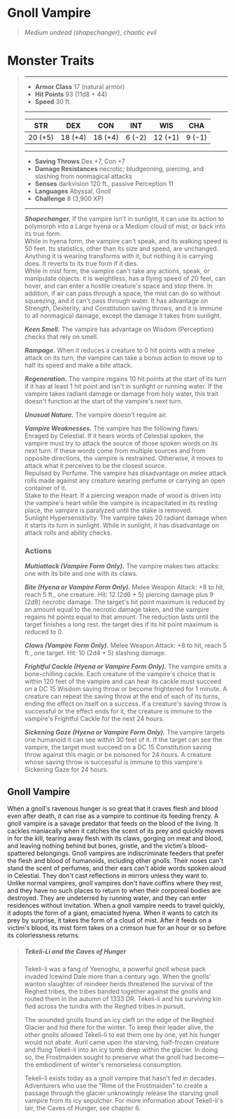 # Gnoll Vampire
>*Medium undead (shapechanger), chaotic evil*
# Monster Traits
>___
>- **Armor Class** 17 (natural armor)
>- **Hit Points** 93 (11d8 + 44)
>- **Speed** 30 ft.
>___
>|STR|DEX|CON|INT|WIS|CHA|
>|:---:|:---:|:---:|:---:|:---:|:---:|
>|20 (+5)|18 (+4)|18 (+4)|6 (-2)|12 (+1)|9 (-1)|
>___
>- **Saving Throws** Dex +7, Con +7
>- **Damage Resistances** necrotic; bludgeoning, piercing, and slashing from nonmagical attacks
>- **Senses** darkvision 120 ft., passive Perception 11
>- **Languages** Abyssal, Gnoll
>- **Challenge** 8 (3,900 XP)
>___
>***Shapechanger.*** If the vampire isn't in sunlight, it can use its action to polymorph into a Large hyena or a Medium cloud of mist, or back into its true form.  
>While in hyena form, the vampire can't speak, and its walking speed is 50 feet. Its statistics, other than its size and speed, are unchanged. Anything it is wearing transforms with it, but nothing it is carrying does. It reverts to its true form if it dies.  
>While in mist form, the vampire can't take any actions, speak, or manipulate objects. it is weightless, has a flying speed of 20 feet, can hover, and can enter a hostile creature's space and stop there. In addition, if air can pass through a space, the mist can do so without squeezing, and it can't pass through water. It has advantage on Strength, Dexterity, and Constitution saving throws, and it is immune to all nonmagical damage, except the damage it takes from sunlight.  
>
>***Keen Smell.*** The vampire has advantage on Wisdom (Perception) checks that rely on smell.  
>
>***Rampage.*** When it reduces a creature to 0 hit points with a melee attack on its turn, the vampire can take a bonus action to move up to half its speed and make a bite attack.  
>
>***Regeneration.*** The vampire regains 10 hit points at the start of its turn if it has at least 1 hit point and isn't in sunlight or running water. If the vampire takes radiant damage or damage from holy water, this trait doesn't function at the start of the vampire's next turn.  
>
>***Unusual Nature.*** The vampire doesn't require air.  
>
>***Vampire Weaknesses.*** The vampire has the following flaws:  
>Enraged by Celestial. If it hears words of Celestial spoken, the vampire must try to attack the source of those spoken words on its next turn. If these words come from multiple sources and from opposite directions, the vampire is restrained. Otherwise, it moves to attack what it perceives to be the closest source.  
>Repulsed by Perfume. The vampire has disadvantage on melee attack rolls made against any creature wearing perfume or carrying an open container of it.  
>Stake to the Heart. If a piercing weapon made of wood is driven into the vampire's heart while the vampire is incapacitated in its resting place, the vampire is paralyzed until the stake is removed.  
>Sunlight Hypersensitivity. The vampire takes 20 radiant damage when it starts its turn in sunlight. While in sunlight, it has disadvantage on attack rolls and ability checks.  
>
>### Actions
>***Multiattack (Vampire Form Only).*** The vampire makes two attacks: one with its bite and one with its claws.  
>
>***Bite (Hyena or Vampire Form Only).*** Melee Weapon Attack: +8 to hit, reach 5 ft., one creature. Hit: 12 (2d6 + 5) piercing damage plus 9 (2d8) necrotic damage. The target's hit point maximum is reduced by an amount equal to the necrotic damage taken, and the vampire regains hit points equal to that amount. The reduction lasts until the target finishes a long rest. the target dies if its hit point maximum is reduced to 0.  
>
>***Claws (Vampire Form Only).*** Melee Weapon Attack: +8 to hit, reach 5 ft., one target. Hit: 10 (2d4 + 5) slashing damage.  
>
>***Frightful Cackle (Hyena or Vampire Form Only).*** The vampire emits a bone-chilling cackle. Each creature of the vampire's choice that is within 120 feet of the vampire and can hear its cackle must succeed on a DC 15 Wisdom saving throw or become frightened for 1 minute. A creature can repeat the saving throw at the end of each of its turns, ending the effect on itself on a success. If a creature's saving throw is successful or the effect ends for it, the creature is immune to the vampire's Frightful Cackle for the next 24 hours.  
>
>***Sickening Gaze (Hyena or Vampire Form Only).*** The vampire targets one humanoid it can see within 30 feet of it. If the target can see the vampire, the target must succeed on a DC 15 Constitution saving throw against this magic or be poisoned for 24 hours. A creature whose saving throw is successful is immune to this vampire's Sickening Gaze for 24 hours.
## Gnoll Vampire
When a gnoll's ravenous hunger is so great that it craves flesh and blood even after death, it can rise as a vampire to continue its feeding frenzy.
A gnoll vampire is a savage predator that feeds on the blood of the living. It cackles maniacally when it catches the scent of its prey and quickly moves in for the kill, tearing away flesh with its claws, gorging on meat and blood, and leaving nothing behind but bones, gristle, and the victim's blood-spattered belongings.
Gnoll vampires are indiscriminate feeders that prefer the flesh and blood of humanoids, including other gnolls. Their noses can't stand the scent of perfumes, and their ears can't abide words spoken aloud in Celestial. They don't cast reflections in mirrors unless they want to.
Unlike normal vampires, gnoll vampires don't have coffins where they rest, and they have no such places to return to when their corporeal bodies are destroyed. They are undeterred by running water, and they can enter residences without invitation. When a gnoll vampire needs to travel quickly, it adopts the form of a giant, emaciated hyena. When it wants to catch its prey by surprise, it takes the form of a cloud of mist. After it feeds on a victim's blood, its mist form takes on a crimson hue for an hour or so before its colorlessness returns.
> ##### Tekeli-Li and the Caves of Hunger
>Tekeli-li was a fang of Yeenoghu, a powerful gnoll whose pack invaded Icewind Dale more than a century ago. When the gnolls' wanton slaughter of reindeer herds threatened the survival of the Reghed tribes, the tribes banded together against the gnolls and routed them in the autumn of 1333 DR. Tekeli-li and his surviving kin fled across the tundra with the Reghed tribes in pursuit.
>
>The wounded gnolls found an icy cleft on the edge of the Reghed Glacier and hid there for the winter. To keep their leader alive, the other gnolls allowed Tekeli-li to eat them one by one, yet his hunger would not abate. Auril came upon the starving, half-frozen creature and flung Tekeli-li into an icy tomb deep within the glacier. In doing so, the Frostmaiden sought to preserve what the gnoll had become—the embodiment of winter's remorseless consumption.
>
>Tekeli-li exists today as a gnoll vampire that hasn't fed in decades. Adventurers who use the "Rime of the Frostmaiden" to create a passage through the glacier unknowingly release the starving gnoll vampire from its icy sepulcher. For more information about Tekeli-li's lair, the Caves of Hunger, see chapter 6.
>